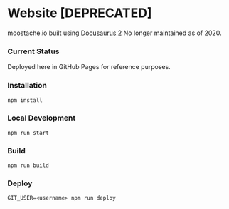 # Website [DEPRECATED]

moostache.io built using [Docusaurus 2](https://v2.docusaurus.io/)
No longer maintained as of 2020.

### Current Status

Deployed here in GitHub Pages for reference purposes.

### Installation

```
npm install
```

### Local Development

```
npm run start
```

### Build

```
npm run build
```

### Deploy

```
GIT_USER=<username> npm run deploy
```
